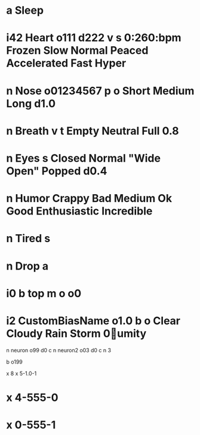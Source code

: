 # a Sleep

# i42 Heart o111 d222 v s	0:260:bpm Frozen Slow Normal Peaced Accelerated Fast Hyper

# n Nose o01234567 p o Short Medium Long d1.0
# n Breath v t Empty Neutral Full 0.8
# n Eyes s Closed Normal "Wide Open" Popped d0.4
# n Humor Crappy Bad Medium Ok Good Enthusiastic Incredible
# n Tired s
# n Drop a

# i0 b top m o o0

# i2 CustomBiasName o1.0 b o Clear Cloudy Rain Storm 0:100:umity

 n neuron o99 d0 c
 n neuron2 o03 d0 c
 n 3

 b o199

 x 8
 x 5-1.0-1

# x 4-555-0
# x 0-555-1
